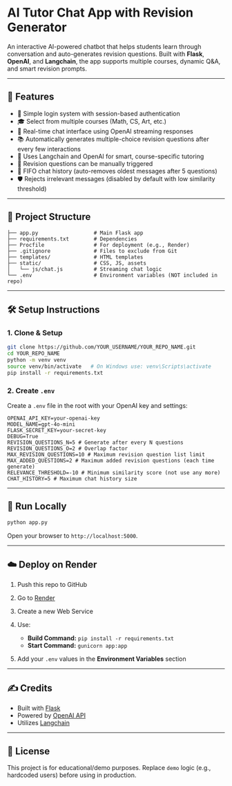# AI Tutor Chat App with Revision Generator

An interactive AI-powered chatbot that helps students learn through conversation and auto-generates revision questions. Built with **Flask**, **OpenAI**, and **Langchain**, the app supports multiple courses, dynamic Q&A, and smart revision prompts.

---

## 🚀 Features

- 🔐 Simple login system with session-based authentication
- 🎓 Select from multiple courses (Math, CS, Art, etc.)
- 💬 Real-time chat interface using OpenAI streaming responses
- 📚 Automatically generates multiple-choice revision questions after every few interactions
- 🧠 Uses Langchain and OpenAI for smart, course-specific tutoring
- 🧪 Revision questions can be manually triggered
- 🔄 FIFO chat history (auto-removes oldest messages after 5 questions)
- 🛡️ Rejects irrelevant messages (disabled by default with low similarity threshold)

---

## 📂 Project Structure

```
├── app.py                  # Main Flask app
├── requirements.txt        # Dependencies
├── Procfile                # For deployment (e.g., Render)
├── .gitignore              # Files to exclude from Git
├── templates/              # HTML templates
├── static/                 # CSS, JS, assets
│   └── js/chat.js          # Streaming chat logic
└── .env                    # Environment variables (NOT included in repo)
```

---

## 🛠️ Setup Instructions

### 1. Clone & Setup
```bash
git clone https://github.com/YOUR_USERNAME/YOUR_REPO_NAME.git
cd YOUR_REPO_NAME
python -m venv venv
source venv/bin/activate   # On Windows use: venv\Scripts\activate
pip install -r requirements.txt
```

### 2. Create `.env`
Create a `.env` file in the root with your OpenAI key and settings:

```env
OPENAI_API_KEY=your-openai-key
MODEL_NAME=gpt-4o-mini
FLASK_SECRET_KEY=your-secret-key
DEBUG=True
REVISION_QUESTIONS_N=5 # Generate after every N questions
REVISION_QUESTIONS_O=2 # Overlap factor
MAX_REVISION_QUESTIONS=10 # Maximum revision question list limit
MAX_ADDED_QUESTIONS=2 # Maximum added revision questions (each time generate)
RELEVANCE_THRESHOLD=-10 # Minimum similarity score (not use any more)
CHAT_HISTORY=5 # Maximum chat history size
```

---

## 🧪 Run Locally

```bash
python app.py
```

Open your browser to `http://localhost:5000`.

---

## ☁️ Deploy on Render

1. Push this repo to GitHub
2. Go to [Render](https://render.com)
3. Create a new Web Service
4. Use:
   - **Build Command:** `pip install -r requirements.txt`
   - **Start Command:** `gunicorn app:app`

5. Add your `.env` values in the **Environment Variables** section

---

## ✍️ Credits

- Built with [Flask](https://flask.palletsprojects.com/)
- Powered by [OpenAI API](https://platform.openai.com/)
- Utilizes [Langchain](https://www.langchain.com/)

---

## 📜 License

This project is for educational/demo purposes. Replace `demo` logic (e.g., hardcoded users) before using in production.

